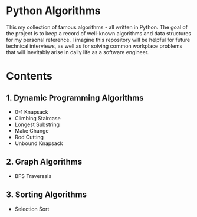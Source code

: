 # Python Algorithms 
This my collection of famous algorithms - all written in Python. The goal of the project is to keep a record of well-known algorithms and data structures for my personal reference. I imagine this repository will be helpful for future technical interviews, as well as for solving common workplace problems that will inevitably arise in daily life as a software engineer.

# Contents
## 1. Dynamic Programming Algorithms 
- 0-1 Knapsack 
- Climbing Staircase 
- Longest Substring 
- Make Change 
- Rod Cutting 
- Unbound Knapsack 
## 2. Graph Algorithms
- BFS Traversals 
## 3. Sorting Algorithms 
- Selection Sort 
